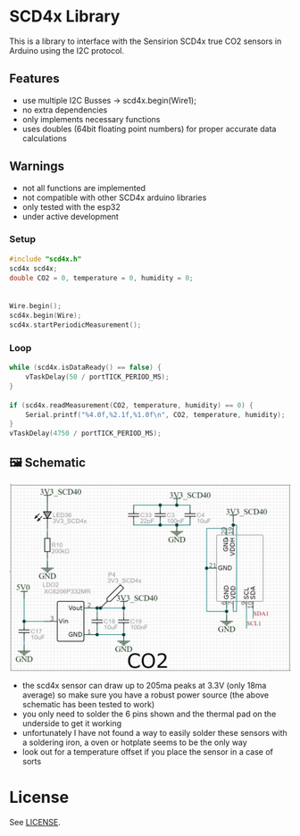 # SCD4x Library

This is a library to interface with the Sensirion SCD4x true CO2 sensors in Arduino using the I2C protocol.

## Features
- use multiple I2C Busses -> scd4x.begin(Wire1);
- no extra dependencies
- only implements necessary functions
- uses doubles (64bit floating point numbers) for proper accurate data calculations

## Warnings
- not all functions are implemented
- not compatible with other SCD4x arduino libraries
- only tested with the esp32
- under active development

### Setup
```c++
#include "scd4x.h"
scd4x scd4x;
double CO2 = 0, temperature = 0, humidity = 0;


Wire.begin();
scd4x.begin(Wire);
scd4x.startPeriodicMeasurement();
```
### Loop
```c++
while (scd4x.isDataReady() == false) {
	vTaskDelay(50 / portTICK_PERIOD_MS);
}

if (scd4x.readMeasurement(CO2, temperature, humidity) == 0) {
	Serial.printf("%4.0f,%2.1f,%1.0f\n", CO2, temperature, humidity);
}
vTaskDelay(4750 / portTICK_PERIOD_MS);
```

## 🖼️ Schematic
![Schematic](/images/schematic.png)
- the scd4x sensor can draw up to 205ma peaks at 3.3V (only 18ma average) so make sure you have a robust power source (the above schematic has been tested to work)
- you only need to solder the 6 pins shown and the thermal pad on the underside to get it working
- unfortunately I have not found a way to easily solder these sensors with a soldering iron, a oven or hotplate seems to be the only way
- look out for a temperature offset if you place the sensor in a case of sorts

# License

See [LICENSE](LICENSE).
